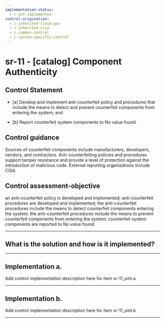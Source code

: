 ```yaml
---
implementation-status:
  - c-not-implemented
control-origination:
  - c-inherited-cloud-gov
  - c-inherited-cisa
  - c-common-control
  - c-system-specific-control
---
```


# sr-11 - \[catalog\] Component Authenticity

## Control Statement

- \[a\] Develop and implement anti-counterfeit policy and procedures that include the means to detect and prevent counterfeit components from entering the system; and

- \[b\] Report counterfeit system components to No value found.

## Control guidance

Sources of counterfeit components include manufacturers, developers, vendors, and contractors. Anti-counterfeiting policies and procedures support tamper resistance and provide a level of protection against the introduction of malicious code. External reporting organizations include CISA.

## Control assessment-objective

an anti-counterfeit policy is developed and implemented;
anti-counterfeit procedures are developed and implemented;
the anti-counterfeit procedures include the means to detect counterfeit components entering the system;
the anti-counterfeit procedures include the means to prevent counterfeit components from entering the system;
counterfeit system components are reported to No value found.

______________________________________________________________________

## What is the solution and how is it implemented?

<!-- Please leave this section blank and enter implementation details in the parts below. -->

______________________________________________________________________

## Implementation a.

Add control implementation description here for item sr-11_smt.a

______________________________________________________________________

## Implementation b.

Add control implementation description here for item sr-11_smt.b

______________________________________________________________________
